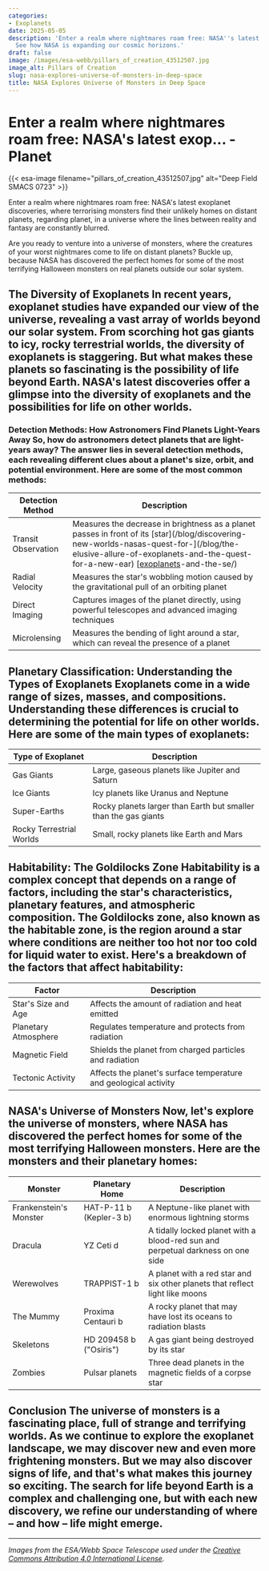 ```yaml
---
categories:
- Exoplanets
date: 2025-05-05
description: 'Enter a realm where nightmares roam free: NASA''s latest exoplanet discoveries,...
  See how NASA is expanding our cosmic horizons.'
draft: false
image: /images/esa-webb/pillars_of_creation_43512507.jpg
image_alt: Pillars of Creation
slug: nasa-explores-universe-of-monsters-in-deep-space
title: NASA Explores Universe of Monsters in Deep Space
---
```


# Enter a realm where nightmares roam free: NASA's latest exop... - Planet
{{< esa-image filename="pillars_of_creation_43512507.jpg" alt="Deep Field SMACS 0723" >}}



Enter a realm where nightmares roam free: NASA's latest exoplanet discoveries, where terrorising monsters find their unlikely homes on distant planets, regarding planet, in a universe where the lines between reality and fantasy are constantly blurred.

Are you ready to venture into a universe of monsters, where the creatures of your worst nightmares come to life on distant planets? Buckle up, because NASA has discovered the perfect homes for some of the most terrifying Halloween monsters on real planets outside our solar system.

 ## The Diversity of Exoplanets In recent years, exoplanet studies have expanded our view of the universe, revealing a vast array of worlds beyond our solar system. From scorching hot gas giants to icy, rocky terrestrial worlds, the diversity of exoplanets is staggering. But what makes these planets so fascinating is the possibility of life beyond Earth. NASA's latest discoveries offer a glimpse into the diversity of exoplanets and the possibilities for life on other worlds.

 ### Detection Methods: How Astronomers Find Planets Light-Years Away So, how do astronomers detect planets that are light-years away? The answer lies in several detection methods, each revealing different clues about a planet's size, orbit, and potential environment. Here are some of the most common methods:

 | Detection Method | Description |
| --- | --- |
| Transit Observation | Measures the decrease in brightness as a planet passes in front of its [star](/blog/discovering-new-worlds-nasas-quest-for-](/blog/the-elusive-allure-of-exoplanets-and-the-quest-for-a-new-ear) [[exoplanets](/blog/exoplanets-and-the-search-for-life-beyond-our-solar-system/solar-system/)-and-the-se/) |
| Radial Velocity | Measures the star's wobbling motion caused by the gravitational pull of an orbiting planet |
| Direct Imaging | Captures images of the planet directly, using powerful telescopes and advanced imaging techniques |
| Microlensing | Measures the bending of light around a star, which can reveal the presence of a planet | Each of these methods has led to significant breakthroughs in exoplanet discovery. For example, the transit method has revealed thousands of exoplanets, including some that are remarkably similar to Earth. The radial velocity method, on the other hand, has discovered planets with highly eccentric orbits, which has challenged our understanding of planet formation.

 ## Planetary Classification: Understanding the Types of Exoplanets Exoplanets come in a wide range of sizes, masses, and compositions. Understanding these differences is crucial to determining the potential for life on other worlds. Here are some of the main types of exoplanets:

 | Type of Exoplanet | Description |
| --- | --- |
| Gas Giants | Large, gaseous planets like Jupiter and Saturn |
| Ice Giants | Icy planets like Uranus and Neptune |
| Super-Earths | Rocky planets larger than Earth but smaller than the gas giants |
| Rocky Terrestrial Worlds | Small, rocky planets like Earth and Mars | Each type of exoplanet offers clues about its internal structure, atmosphere, and potential conditions for life. For example, gas giants are thought to have dense atmospheres and intense pressure, making it unlikely for life to exist. Rocky terrestrial worlds, on the other hand, may have conditions similar to those of Earth, making them prime targets in the search for life.

 ## Habitability: The Goldilocks Zone Habitability is a complex concept that depends on a range of factors, including the star's characteristics, planetary features, and atmospheric composition. The Goldilocks zone, also known as the habitable zone, is the region around a star where conditions are neither too hot nor too cold for liquid water to exist. Here's a breakdown of the factors that affect habitability:

 | Factor | Description |
| --- | --- |
| Star's Size and Age | Affects the amount of radiation and heat emitted |
| Planetary Atmosphere | Regulates temperature and protects from radiation |
| Magnetic Field | Shields the planet from charged particles and radiation |
| Tectonic Activity | Affects the planet's surface temperature and geological activity | The boundaries of the habitable zone shift depending on the star's characteristics. For example, a smaller, cooler star like Proxima Centauri would have a narrower habitable zone than a larger, hotter star like the Sun.

 ## NASA's Universe of Monsters Now, let's explore the universe of monsters, where NASA has discovered the perfect homes for some of the most terrifying Halloween monsters. Here are the monsters and their planetary homes:

 | Monster | Planetary Home | Description |
| --- | --- | --- |
| Frankenstein's Monster | HAT-P-11 b (Kepler-3 b) | A Neptune-like planet with enormous lightning storms |
| Dracula | YZ Ceti d | A tidally locked planet with a blood-red sun and perpetual darkness on one side |
| Werewolves | TRAPPIST-1 b | A planet with a red star and six other planets that reflect light like moons |
| The Mummy | Proxima Centauri b | A rocky planet that may have lost its oceans to radiation blasts |
| Skeletons | HD 209458 b ("Osiris") | A gas giant being destroyed by its star |
| Zombies | Pulsar planets | Three dead planets in the magnetic fields of a corpse star | These planets offer a glimpse into the diversity of exoplanets and the possibilities for life beyond our solar system. Who knows what other monsters lurk in the universe, waiting to be discovered?

 ## Conclusion The universe of monsters is a fascinating place, full of strange and terrifying worlds. As we continue to explore the exoplanet landscape, we may discover new and even more frightening monsters. But we may also discover signs of life, and that's what makes this journey so exciting. The search for life beyond Earth is a complex and challenging one, but with each new discovery, we refine our understanding of where – and how – life might emerge.

---

*Images from the ESA/Webb Space Telescope used under the [Creative Commons Attribution 4.0 International License](https://creativecommons.org/licenses/by/4.0).*